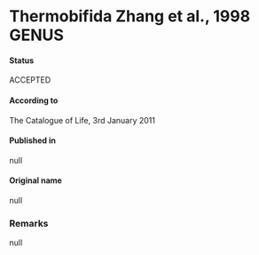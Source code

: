 # Thermobifida Zhang et al., 1998 GENUS

#### Status
ACCEPTED

#### According to
The Catalogue of Life, 3rd January 2011

#### Published in
null

#### Original name
null

### Remarks
null